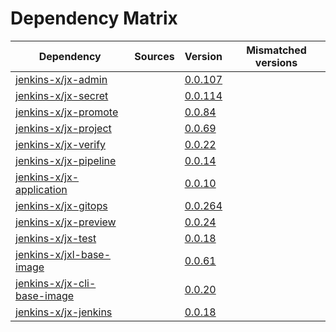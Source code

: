 # Dependency Matrix

Dependency | Sources | Version | Mismatched versions
---------- | ------- | ------- | -------------------
[jenkins-x/jx-admin](https://github.com/jenkins-x/jx-admin) |  | [0.0.107](https://github.com/jenkins-x/jx-admin/releases/tag/v0.0.107) | 
[jenkins-x/jx-secret](https://github.com/jenkins-x/jx-secret) |  | [0.0.114](https://github.com/jenkins-x/jx-secret/releases/tag/v0.0.114) | 
[jenkins-x/jx-promote](https://github.com/jenkins-x/jx-promote) |  | [0.0.84](https://github.com/jenkins-x/jx-promote/releases/tag/v0.0.84) | 
[jenkins-x/jx-project](https://github.com/jenkins-x/jx-project) |  | [0.0.69](https://github.com/jenkins-x/jx-project/releases/tag/v0.0.69) | 
[jenkins-x/jx-verify](https://github.com/jenkins-x/jx-verify) |  | [0.0.22](https://github.com/jenkins-x/jx-verify/releases/tag/v0.0.22) | 
[jenkins-x/jx-pipeline](https://github.com/jenkins-x/jx-pipeline) |  | [0.0.14](https://github.com/jenkins-x/jx-pipeline/releases/tag/v0.0.14) | 
[jenkins-x/jx-application](https://github.com/jenkins-x/jx-application) |  | [0.0.10](https://github.com/jenkins-x/jx-application/releases/tag/v0.0.10) | 
[jenkins-x/jx-gitops](https://github.com/jenkins-x/jx-gitops) |  | [0.0.264](https://github.com/jenkins-x/jx-gitops/releases/tag/v0.0.264) | 
[jenkins-x/jx-preview](https://github.com/jenkins-x/jx-preview) |  | [0.0.24](https://github.com/jenkins-x/jx-preview/releases/tag/v0.0.24) | 
[jenkins-x/jx-test](https://github.com/jenkins-x/jx-test) |  | [0.0.18](https://github.com/jenkins-x/jx-test/releases/tag/v0.0.18) | 
[jenkins-x/jxl-base-image](https://github.com/jenkins-x/jxl-base-image) |  | [0.0.61]() | 
[jenkins-x/jx-cli-base-image](https://github.com/jenkins-x/jx-cli-base-image) |  | [0.0.20]() | 
[jenkins-x/jx-jenkins](https://github.com/jenkins-x/jx-jenkins) |  | [0.0.18](https://github.com/jenkins-x/jx-jenkins/releases/tag/v0.0.18) | 
